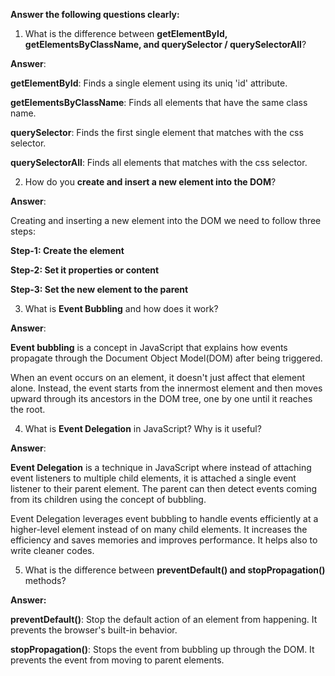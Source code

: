 **Answer the following questions clearly:**

1. What is the difference between **getElementById, getElementsByClassName, and querySelector / querySelectorAll**?

**Answer**:

**getElementById**: Finds a single element using its uniq 'id' attribute.

**getElementsByClassName**: Finds all elements that have the same class name.

**querySelector**: Finds the first single element that matches with the css selector.

**querySelectorAll**: Finds all elements that matches with the css selector.

2. How do you **create and insert a new element into the DOM**?

**Answer**:

Creating and inserting a new element into the DOM we need to follow three steps:

**Step-1: Create the element**

**Step-2: Set it properties or content**

**Step-3: Set the new element to the parent**

3. What is **Event Bubbling** and how does it work?

**Answer**:

**Event bubbling** is a concept in JavaScript that explains how events propagate through the Document Object Model(DOM) after being triggered.

When an event occurs on an element, it doesn't just affect that element alone. Instead, the event starts from the innermost element and then moves upward through its ancestors in the DOM tree, one by one until it reaches the root.

4. What is **Event Delegation** in JavaScript? Why is it useful?

**Answer**:

**Event Delegation** is a technique in JavaScript where instead of attaching event listeners to multiple child elements, it is attached a single event listener to their parent element. The parent can then detect events coming from its children using the concept of bubbling.

Event Delegation leverages event bubbling to handle events efficiently at a higher-level element instead of on many child elements. It increases the efficiency and saves memories and improves performance. It helps also to write cleaner codes.

5. What is the difference between **preventDefault() and stopPropagation()** methods?

**Answer:**

**preventDefault()**: Stop the default action of an element from happening.
It prevents the browser's built-in behavior.

**stopPropagation()**: Stops the event from bubbling up through the DOM.
It prevents the event from moving to parent elements.
